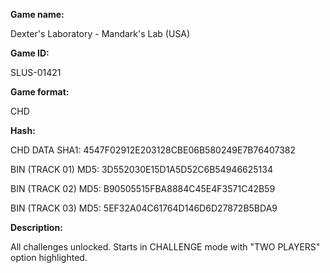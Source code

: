 **Game name:**

Dexter's Laboratory - Mandark's Lab (USA)

**Game ID:**

SLUS-01421

**Game format:**

CHD

**Hash:**

CHD DATA SHA1: 4547F02912E203128CBE06B580249E7B76407382

BIN (TRACK 01) MD5: 3D552030E15D1A5D52C6B54946625134

BIN (TRACK 02) MD5: B90505515FBA8884C45E4F3571C42B59

BIN (TRACK 03) MD5: 5EF32A04C61764D146D6D27872B5BDA9

**Description:**

All challenges unlocked. Starts in CHALLENGE mode with "TWO PLAYERS" option highlighted.